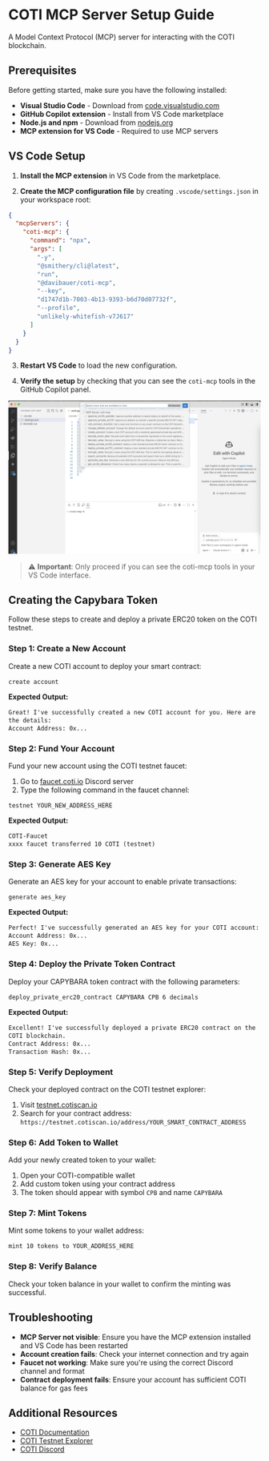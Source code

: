 # COTI MCP Server Setup Guide

A Model Context Protocol (MCP) server for interacting with the COTI blockchain.

## Prerequisites

Before getting started, make sure you have the following installed:

- **Visual Studio Code** - Download from [code.visualstudio.com](https://code.visualstudio.com/)
- **GitHub Copilot extension** - Install from VS Code marketplace
- **Node.js and npm** - Download from [nodejs.org](https://nodejs.org/)
- **MCP extension for VS Code** - Required to use MCP servers

## VS Code Setup

1. **Install the MCP extension** in VS Code from the marketplace.

2. **Create the MCP configuration file** by creating `.vscode/settings.json` in your workspace root:

```json
{
  "mcpServers": {
    "coti-mcp": {
      "command": "npx",
      "args": [
        "-y",
        "@smithery/cli@latest",
        "run",
        "@davibauer/coti-mcp",
        "--key",
        "d1747d1b-7003-4b13-9393-b6d70d07732f",
        "--profile",
        "unlikely-whitefish-v7J617"
      ]
    }
  }
}
```

3. **Restart VS Code** to load the new configuration.

4. **Verify the setup** by checking that you can see the `coti-mcp` tools in the GitHub Copilot panel.

![MCP Server Tools](file1.png)

> ⚠️ **Important**: Only proceed if you can see the coti-mcp tools in your VS Code interface.

## Creating the Capybara Token

Follow these steps to create and deploy a private ERC20 token on the COTI testnet.

### Step 1: Create a New Account

Create a new COTI account to deploy your smart contract:

```
create account
```

**Expected Output:**
```
Great! I've successfully created a new COTI account for you. Here are the details:
Account Address: 0x...
```

### Step 2: Fund Your Account

Fund your new account using the COTI testnet faucet:

1. Go to [faucet.coti.io](https://faucet.coti.io) Discord server
2. Type the following command in the faucet channel:

```
testnet YOUR_NEW_ADDRESS_HERE
```

**Expected Output:**
```
COTI-Faucet
xxxx faucet transferred 10 COTI (testnet)
```

### Step 3: Generate AES Key

Generate an AES key for your account to enable private transactions:

```
generate aes_key
```

**Expected Output:**
```
Perfect! I've successfully generated an AES key for your COTI account:
Account Address: 0x...
AES Key: 0x...
```

### Step 4: Deploy the Private Token Contract

Deploy your CAPYBARA token contract with the following parameters:

```
deploy_private_erc20_contract CAPYBARA CPB 6 decimals
```

**Expected Output:**
```
Excellent! I've successfully deployed a private ERC20 contract on the COTI blockchain.
Contract Address: 0x...
Transaction Hash: 0x...
```

### Step 5: Verify Deployment

Check your deployed contract on the COTI testnet explorer:

1. Visit [testnet.cotiscan.io](https://testnet.cotiscan.io)
2. Search for your contract address: `https://testnet.cotiscan.io/address/YOUR_SMART_CONTRACT_ADDRESS`

### Step 6: Add Token to Wallet

Add your newly created token to your wallet:

1. Open your COTI-compatible wallet
2. Add custom token using your contract address
3. The token should appear with symbol `CPB` and name `CAPYBARA`

### Step 7: Mint Tokens

Mint some tokens to your wallet address:

```
mint 10 tokens to YOUR_ADDRESS_HERE
```

### Step 8: Verify Balance

Check your token balance in your wallet to confirm the minting was successful.

## Troubleshooting

- **MCP Server not visible**: Ensure you have the MCP extension installed and VS Code has been restarted
- **Account creation fails**: Check your internet connection and try again
- **Faucet not working**: Make sure you're using the correct Discord channel and format
- **Contract deployment fails**: Ensure your account has sufficient COTI balance for gas fees

## Additional Resources

- [COTI Documentation](https://docs.coti.io/)
- [COTI Testnet Explorer](https://testnet.cotiscan.io/)
- [COTI Discord](https://discord.gg/coti)
